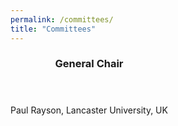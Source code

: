 ```yaml
---
permalink: /committees/
title: "Committees"
---
```

<html>
<title>W3.CSS</title>
<meta name="viewport" content="width=device-width, initial-scale=0.5">
<link rel="stylesheet" href="https://www.w3schools.com/w3css/4/w3.css">
<body>
<p> </p>
<div class="w3-container">
  <div class="w3-card-4" style="width:50%;">
    <header class="w3-container w3-blue">
      <h3>General Chair</h3>
    </header>
    <div class="w3-container">
      <p>Paul Rayson, Lancaster University, UK</p>
    </div>
    <footer class="w3-container w3-blue">
      <h5> </h5>
    </footer>
  </div>
</div>

</body>
</html>

